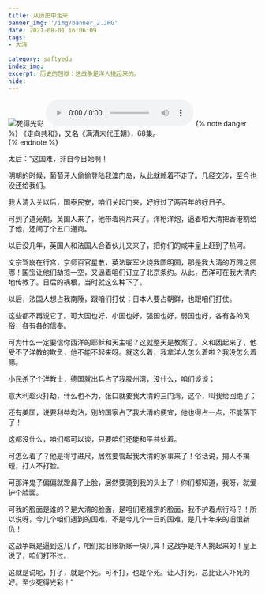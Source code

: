 ```yaml
---
title: 从历史中走来
banner_img: '/img/banner_2.JPG'
date: 2021-08-01 16:06:09
tags:
- 大清

category: saftyedu
index_img:
excerpt: 历史的包袱：这战争是洋人挑起来的。
hide:
---
```

![死得光彩](https://i.loli.net/2021/08/02/mazAvUBrxF5GRyW.jpg)
<audio controls="controls">
  <source src="/img/gonghe.mp3" type="audio/mp3">
</audio>
{% note danger %}
《走向共和》，又名《满清末代王朝》，68集。  
{% endnote %}


太后：“这国难，非自今日始啊！

  

明朝的时候，葡萄牙人偷偷登陆我澳门岛，从此就赖着不走了。几经交涉，至今也没还给我们。

  

我大清入关以后，国泰民安，咱们关起门来，好好过了两百年的好日子。

  

可到了道光朝，英国人来了，他带着鸦片来了。洋枪洋炮，逼着咱大清把香港割给了他，还闹了个五口通商。

  

以后没几年，英国人和法国人合着伙儿又来了，把你们的咸丰皇上赶到了热河。

  

文宗驾崩在行宫，京师百官星散，英法联军火烧我圆明园，那是我大清的万园之园哪！国宝让他们劫掠一空，又逼着咱们订立了北京条约。从此，西洋可在我大清内地传教了。日后的祸根，当时就这么种下了。

  

以后，法国人想占我南陲，跟咱们打仗；日本人要占朝鲜，也跟咱们打仗。

  

这些都不再说它了。可大国也好，小国也好，强国也好，弱国也好，各有各的风俗，各有各的信奉。

  

可为什么一定要信你西洋的耶稣和天主呢？这就整天是教案了。义和团起来了，他受不了洋教的欺负，他不能不起来呀。就这么着，我拿洋人怎么着啦？我没怎么着嘛。

  

小民杀了个洋教士，德国就出兵占了我胶州湾，没什么，咱们谈谈；

  

意大利趁火打劫，什么也不为，张口就要我大清的三门湾，这个，叫我给回绝了；

  

还有美国，说要利益均沾，别的国家占了我大清的便宜，他也得占一点，不能落下了！

  

这都没什么，咱们都可以谈，只要咱们还能和平共处着。

  

可怎么着了？他是得寸进尺，居然要管起我大清的家事来了！俗话说，揭人不揭短，打人不打脸。

  

可那洋鬼子偏偏就蹬鼻子上脸，居然要骑到我的头上了！你们都知道，我呀，就爱护个脸面。

  

可我的脸面是谁的？是大清的脸面，是咱们老祖宗的脸面，我不护着点行吗？！所以说呀，今儿个咱们遇到的国难，不是今儿个一日的国难，是几十年来的旧恨新仇！

  

这战争既是逼到这儿了，咱们就旧账新账一块儿算！这战争是洋人挑起来的！皇上说了，咱们打不过。

  

这就是说呢，打了，就是个死。可不打，也是个死。让人打死，总比让人吓死的好。至少死得光彩！”
